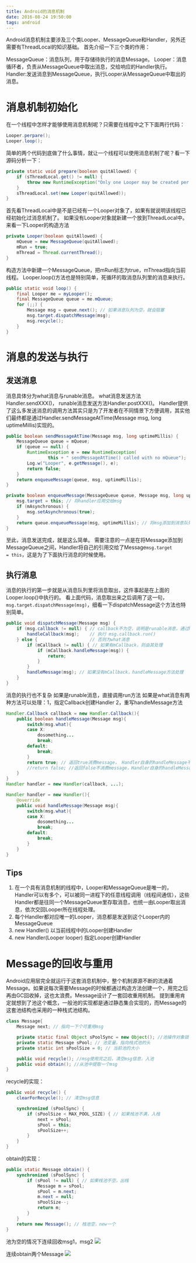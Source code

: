 ```yaml
---
title: Android的消息机制
date: 2016-08-24 19:50:00
tags: android
---
```


Android消息机制主要涉及三个类Looper、MessageQueue和Handler，另外还需要有ThreadLocal的知识基础。
首先介绍一下三个类的作用：

MessageQueue：消息队列，用于存储待执行的消息Message。
Looper：消息循环者，负责从MessageQueue中取出消息，交给响应的Handler执行。
Handler:发送消息到MessageQueue，执行Looper从MessageQueue中取出的消息。

# 消息机制初始化
在一个线程中怎样才能够使用消息机制呢？只需要在线程中之下下面两行代码：

``` java
Looper.perpare();
Looper.loop();
```
简单的两个代码到底做了什么事情，就让一个线程可以使用消息机制了呢？看一下源码分析一下：

``` java
private static void prepare(boolean quitAllowed) {
    if (sThreadLocal.get() != null) {
        throw new RuntimeException("Only one Looper may be created per thread");
    }
    sThreadLocal.set(new Looper(quitAllowed));
}
```
首先看ThreadLocal中是不是已经有一个Looper对象了，如果有就说明该线程已经初始化过消息机制了。
如果没有Looper对象就新建一个放到ThreadLocal中。来看一下Looper的构造方法

``` java
private Looper(boolean quitAllowed) {
    mQueue = new MessageQueue(quitAllowed);
    mRun = true;
    mThread = Thread.currentThread();
}
```
构造方法中新建一个MessageQueue，把mRun标志为true，mThread指向当前线程。
Looper.loop()方法也是特别简单，死循环的取消息队列里的消息来执行。

``` java
public static void loop() {
    final Looper me = myLooper();
    final MessageQueue queue = me.mQueue;
    for (;;) {
        Message msg = queue.next(); // 如果消息队列为空，就会阻塞
        msg.target.dispatchMessage(msg);
        msg.recycle();
    }
}
```
# 消息的发送与执行
## 发送消息
消息具体分为what消息与runable消息。
what消息发送方法Handler.sendXXX()， runable消息发送方法Handler.postXXX()。
Handler提供了这么多发送消息的调用方法其实只是为了开发者在不同情景下方便调用，其实他们最终都是通过Handler.sendMessageAtTime(Message msg, long uptimeMillis)实现的。
``` java
public boolean sendMessageAtTime(Message msg, long uptimeMillis) {
    MessageQueue queue = mQueue;
    if (queue == null) {
        RuntimeException e = new RuntimeException(
                this + " sendMessageAtTime() called with no mQueue");
        Log.w("Looper", e.getMessage(), e);
        return false;
    }
    return enqueueMessage(queue, msg, uptimeMillis);
}
```
``` java
private boolean enqueueMessage(MessageQueue queue, Message msg, long uptimeMillis) {
    msg.target = this; // 将handler应用交给msg
    if (mAsynchronous) {
        msg.setAsynchronous(true);
    }
    return queue.enqueueMessage(msg, uptimeMillis); // 将msg添加到消息队列
}
```
至此，消息发送完成，就是这么简单。
需要注意的一点是在将Message添加到MessageQueue之间，Handler将自己的引用交给了Message<code>msg.target = this</code>，这是为了下面执行消息的时候使用。

## 执行消息
消息的执行的第一步就是从消息队列里将消息取出，这件事起是在上面的Looper.loop()中执行的。
看上面代码，消息取出来之后调用了这一句，<code>msg.target.dispatchMessage(msg)</code>，细看一下dispatchMessage这个方法也特别简单。
``` java
public void dispatchMessage(Message msg) {
    if (msg.callback != null) { // callback不为空，说明是runable消息，通过handleCallback方法执行
        handleCallback(msg);    // 执行 msg.callback.run()
    } else {					// 否则为what消息
        if (mCallback != null) { // 如果有mCallback，则由其处理
            if (mCallback.handleMessage(msg)) {
                return;
            }
        }
        handleMessage(msg); // 如果没有mCallback，handleMessage方法处理
    }
}
```
消息的执行也不复杂
如果是runable消息，直接调用run方法
如果是what消息有两种方法可以处理：1，指定Callback创建Handler 2，重写handleMessage方法
``` java
Handler.Callback callback = new Handler.Callback(){
	public boolean handleMessage(Message msg){
		switch(msg.what){
		case X:
			dosomething...
			break;
		default:
			break;
		}
		return true; // 返回true消费message， Handler自身的handleMessage不会被执行
		//return false; //返回false不消费message，Handler自身的handleMessage会被执行
	}
}
Handler handler = new Handler(callback, ...);
```
``` java
Handler handler = new Handler(){
	@override
	public void handleMessage(Message msg){
		switch(msg.what){
		case X:
			dosomething...
			break;
		default:
			break;
		}
	}
}
```

## Tips
1. 在一个具有消息机制的线程中，Looper和MessageQueue是唯一的，Handler可以有多个，可以被同一进程下的任意线程调用（线程间通信），这些Handler都是往同一个MessageQueue里存取消息，也统一由Looper取出消息，依次交回Looper所在线程处理。
2. 每个Handler都对应唯一的Looper，消息都是发送到这个Looper内的MessageQueue
3. new Handler() 以当前线程中的Looper创建Handler
4. new Handler(Looper looper) 指定Looper创建Handler

# Message的回收与重用
Android应用层完全就运行于这套消息机制中，整个机制源源不断的流通着Message。如果说每次需要Message的时候都通过构造方法创建一个，用完之后再由GC回收掉，这也太浪费。Message设计了一套回收重用机制。
提到重用肯定就想到了池这个概念，一般池的实现都是通过静态集合实现的，而Message的这套池结构也采用的一种栈式池结构。

``` java
class Message{
	Message next; // 指向一下个可重用msg

    private static final Object sPoolSync = new Object(); //池操作对象锁
    private static Message sPool; // 池变量，指向栈式池的头
    private static int sPoolSize = 0; // 当前池的大小

    public void recycle(); //msg使用完之后，清空msg信息，入池
    public void obtain(); //从池中提取一个msg
}
```

recycle的实现：
``` java
public void recycle() {
    clearForRecycle(); // 清空msg信息

    synchronized (sPoolSync) {
        if (sPoolSize < MAX_POOL_SIZE) { // 如果栈池不满，入栈
            next = sPool;
            sPool = this;
            sPoolSize++;
        }
    }
}
```
obtain的实现：
``` java
public static Message obtain() {
    synchronized (sPoolSync) {
        if (sPool != null) { // 如果栈池不空，出栈
            Message m = sPool;
            sPool = m.next;
            m.next = null;
            sPoolSize--;
            return m;
        }
    }
    return new Message(); // 栈池空，new一个
}
```
池为空的情况下连续回收msg1，msg2
![](pic01.jpg)

连续obtain两个Message
![](pic02.jpg)
